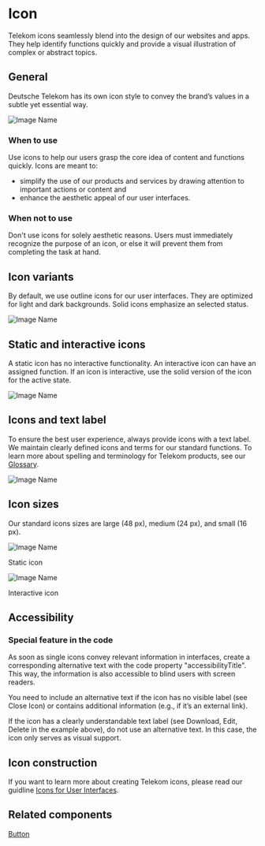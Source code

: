 # Icon

Telekom icons seamlessly blend into the design of our websites and apps. They help identify functions quickly and provide a visual illustration of complex or abstract topics.

## General

Deutsche Telekom has its own icon style to convey the brand’s values in a subtle yet essential way.

![Image Name](assets/3_components/icon/icons_general.png)

### When to use

Use icons to help our users grasp the core idea of content and functions quickly. Icons are meant to:

- simplify the use of our products and services by drawing attention to important actions or content and
- enhance the aesthetic appeal of our user interfaces.

### When not to use

Don't use icons for solely aesthetic reasons. Users must immediately recognize the purpose of an icon, or else it will prevent them from completing the task at hand.

## Icon variants

By default, we use outline icons for our user interfaces. They are optimized for light and dark backgrounds. Solid icons emphasize an selected status.

![Image Name](assets/3_components/icon/icons_variants.png)

## Static and interactive icons

A static icon has no interactive functionality. An interactive icon can have an assigned function. If an icon is interactive, use the solid version of the icon for the active state.

![Image Name](assets/3_components/icon/icon_interactive.png)

## Icons and text label

To ensure the best user experience, always provide icons with a text label. We maintain clearly defined icons and terms for our standard functions.
To learn more about spelling and terminology for Telekom products, see our <a href="https://www.brand-design.telekom.com/en/downloads/glossary/" target="_blank">Glossary</a>.

![Image Name](assets/3_components/icon/icon_label.png)

## Icon sizes

Our standard icons sizes are large (48 px), medium (24 px), and small (16 px).

![Image Name](assets/3_components/icon/icon_sizes_static.png)

Static icon

![Image Name](assets/3_components/icon/icon_sizes_interactive.png)

Interactive icon

## Accessibility

### Special feature in the code

As soon as single icons convey relevant information in interfaces, create a corresponding alternative text with the code property "accessibilityTitle". This way, the information is also accessible to blind users with screen readers.

You need to include an alternative text if the icon has no visible label (see Close Icon) or contains additional information (e.g., if it’s an external link).

If the icon has a clearly understandable text label (see Download, Edit, Delete in the example above), do not use an alternative text. In this case, the icon only serves as visual support.

## Icon construction

If you want to learn more about creating Telekom icons, please read our guidline <a href="https://www.brand-design.telekom.com/en/articles/i/icons-for-user-interfaces/?updatePreferredLanguage=1" target="_blank">Icons for User Interfaces</a>.

## Related components

[Button](?path=/usage/components-button--standard)
